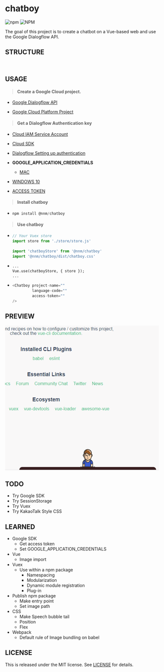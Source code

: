 # chatboy

![npm](https://img.shields.io/npm/v/@nnm/chatboy) ![NPM](https://img.shields.io/npm/l/@nnm/chatboy)

The goal of this project is to create a chatbot on a Vue-based web and use the Google Dialogflow API.



## STRUCTURE

```
    
```



## USAGE

> #### Create a Google Cloud project.

- [Google Dialogflow API](https://cloud.google.com/dialogflow/docs/)

- [Google Cloud Platform Project](<https://cloud.google.com/resource-manager/docs/creating-managing-projects>)

  


> #### Get a Dialogflow Authentication key

- [Cloud IAM Service Account](https://cloud.google.com/iam/docs/creating-managing-service-account-keys)

- [Cloud SDK](https://cloud.google.com/sdk/docs/)
- [Dialogflow Setting up authentication](https://dialogflow.com/docs/reference/v2-auth-setup)
- **GOOGLE_APPLICATION_CREDENTIALS**
  
  - [MAC](https://jungwoon.github.io/google%20cloud/2018/01/11/Google-Application-Default-Credential/)
- [WINDOWS 10](https://m.blog.naver.com/PostView.nhn?blogId=chandong83&logNo=220981452650&proxyReferer=https%3A%2F%2Fwww.google.com%2F)
  
- [ACCESS TOKEN](https://github.com/innFactory/react-native-dialogflow/issues/31)

  

> #### Install chatboy

- ```js
  npm install @nnm/chatboy
  ```



> #### Use chatboy

- ```js
  // Your Vuex store
  import store from './store/store.js'
  
  import 'chatboyStore' from '@nnm/chatboy'
  import '@nnm/chatboy/dist/chatboy.css'
  ```
- ```
  ...
  Vue.use(chatboyStore, { store });
  ...
  ```

- ```js
  <Chatboy project-name=""
           language-code=""
           access-token=""
  />
  ```



## PREVIEW

![](.\readme\preview.gif)



## TODO

- Try Google SDK
- Try SessionStorage
- Try Vuex
- Try KakaoTalk Style CSS





## LEARNED

- Google SDK
  - Get access token
  - Set GOOGLE_APPLICATION_CREDENTIALS
- Vue
  - Image import
- Vuex
  - Use within a npm package
    - Namespacing
    - Modularization
    - Dynamic module registration
    - Plug-in
- Publish npm package
  - Make entry point
  - Set image path
- CSS
  - Make Speech bubble tail
  - Position
  - Flex
- Webpack
  - Default rule of Image bundling on babel



## LICENSE

This is released under the MIT license. See [LICENSE](LICENSE) for details.
